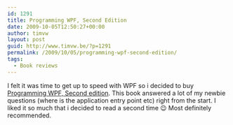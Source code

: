 ```yaml
---
id: 1291
title: Programming WPF, Second Edition
date: 2009-10-05T12:50:27+00:00
author: timvw
layout: post
guid: http://www.timvw.be/?p=1291
permalink: /2009/10/05/programming-wpf-second-edition/
tags:
  - Book reviews
---
```

I felt it was time to get up to speed with WPF so i decided to buy [Programming WPF, Second edition](http://oreilly.com/catalog/9780596510374). This book answered a lot of my newbie questions (where is the application entry point etc) right from the start. I liked it so much that i decided to read a second time 😉 Most definitely recommended.
